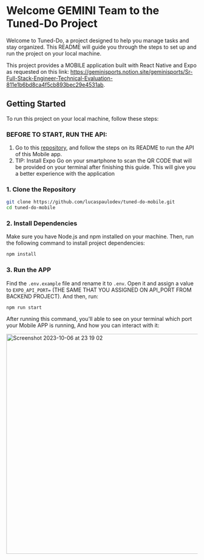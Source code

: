 # Welcome GEMINI Team to the Tuned-Do Project

Welcome to Tuned-Do, a project designed to help you manage tasks and stay organized. This README will guide you through the steps to set up and run the project on your local machine.

This project provides a MOBILE application built with React Native and Expo as requested on this link: https://geminisports.notion.site/geminisports/Sr-Full-Stack-Engineer-Technical-Evaluation-811e1b6bd8ca4f5cb893bec29e4531ab.

## Getting Started

To run this project on your local machine, follow these steps:

### BEFORE TO START, RUN THE API:

1. Go to this [repository](https://github.com/lucaspaulodev/nestjs-gql), and follow the steps on its README to run the API of this Mobile app.
2. TIP: Install Expo Go on your smartphone to scan the QR CODE that will be provided on your terminal after finishing this guide. This will give you a better experience with the application

### 1. Clone the Repository

```bash
git clone https://github.com/lucaspaulodev/tuned-do-mobile.git
cd tuned-do-mobile
```

### 2. Install Dependencies

Make sure you have Node.js and npm installed on your machine. Then, run the following command to install project dependencies:

```bash
npm install
```

### 3. Run the APP

Find the `.env.example` file and rename it to `.env`. Open it and assign a value to `EXPO_API_PORT=` (THE SAME THAT YOU ASSIGNED ON API_PORT FROM BACKEND PROJECT). And then, run:

```bash
npm run start
```

After running this command, you'll able to see on your terminal which port your Mobile APP is running, And how you can interact with it:

<img width="577" alt="Screenshot 2023-10-06 at 23 19 02" src="https://github.com/lucaspaulodev/tuned-do-mobile/assets/61305960/73b20ef9-edee-4dcc-95f3-cd0f6db56721">


